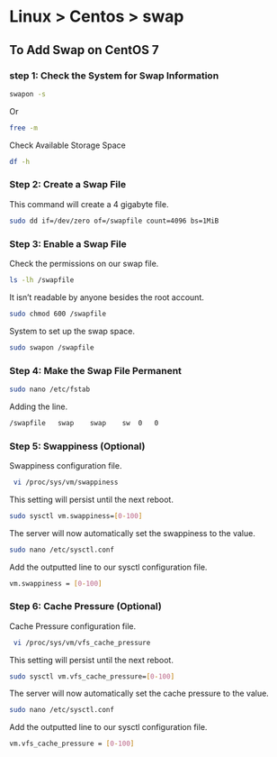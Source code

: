 # Linux > Centos > swap

## To Add Swap on CentOS 7

### step 1: Check the System for Swap Information

```bash
swapon -s
```
Or
```bash
free -m
```
Check Available Storage Space
```bash
df -h
```

### Step 2: Create a Swap File
This command will create a 4 gigabyte file.
```bash
sudo dd if=/dev/zero of=/swapfile count=4096 bs=1MiB
```

### Step 3: Enable a Swap File
Check the permissions on our swap file.
```bash
ls -lh /swapfile
```
It isn’t readable by anyone besides the root account.
```bash
sudo chmod 600 /swapfile
```
System to set up the swap space.
```bash
sudo swapon /swapfile
```

### Step 4: Make the Swap File Permanent
```bash
sudo nano /etc/fstab
```
Adding the line.
```bash
/swapfile   swap    swap    sw  0   0
```

### Step 5: Swappiness (Optional)
Swappiness configuration file.
```bash 
 vi /proc/sys/vm/swappiness
```
This setting will persist until the next reboot.
```bash 
sudo sysctl vm.swappiness=[0-100]
```
The server will now automatically set the swappiness to the value.
```bash
sudo nano /etc/sysctl.conf
```
Add the outputted line to our sysctl configuration file.
```bash
vm.swappiness = [0-100]
```
### Step 6: Cache Pressure (Optional)
Cache Pressure configuration file.
```bash 
 vi /proc/sys/vm/vfs_cache_pressure
```
This setting will persist until the next reboot.
```bash 
sudo sysctl vm.vfs_cache_pressure=[0-100]
```
The server will now automatically set the cache pressure to the value.
```bash
sudo nano /etc/sysctl.conf
```
Add the outputted line to our sysctl configuration file.
```bash
vm.vfs_cache_pressure = [0-100]
```
